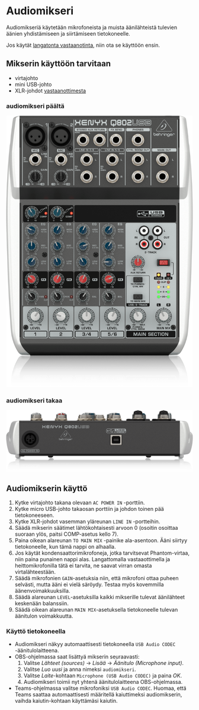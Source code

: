 # Audiomikseri
Audiomikseriä käytetään mikrofoneista ja muista äänilähteistä tulevien äänien yhdistämiseen ja siirtämiseen tietokoneelle. 

Jos käytät [langatonta vastaanotinta](../vastaanotin/README.md), niin ota se käyttöön ensin.


## Mikserin käyttöön tarvitaan
* virtajohto
* mini USB-johto
* XLR-johdot [vastaanottimesta](../vastaanotin/README.md)


### audiomikseri päältä
<p align="center">
  <img src="top.png">
</p>

### audiomikseri takaa
<p align="center">
  <img src="rear.png">
</p>

## Audiomikserin käyttö
1. Kytke virtajohto takana olevaan `AC POWER IN` -porttiin.
2. Kytke micro USB-johto takaosan porttiin ja johdon toinen pää tietokoneeseen.
3. Kytke XLR-johdot vasemman yläreunan `LINE IN` -portteihin.
4. Säädä mikserin säätimet lähtökohtaisesti arvoon 0 (osoitin osoittaa suoraan ylös, paitsi COMP-asetus kello 7).
5. Paina oikean alareunan `TO MAIN MIX` -painike ala-asentoon. Ääni siirtyy tietokoneelle, kun tämä nappi on alhaalla. 
6. Jos käytät kondensaattorimikrofoneja, jotka tarvitsevat Phantom-virtaa, niin paina punainen nappi alas. Langattomalla vastaaottimella ja heittomikrofonilla tätä ei tarvita, ne saavat virran omasta virtalähteestään.  
7. Säädä mikrofonien `GAIN`-asetuksia niin, että mikrofoni ottaa puheen selvästi, mutta ääni ei vielä säröydy. Testaa myös kovemmilla äänenvoimakkuuksilla.
8. Säädä alareunan `LEVEL`-asetuksilla kaikki mikserille tulevat äänilähteet keskenään balanssiin.
9. Säädä oikean alareunan `MAIN MIX`-asetuksella tietokoneelle tulevan äänitulon voimakkuutta. 

### Käyttö tietokoneella

 * Audiomikseri näkyy automaattisesti tietokoneella `USB Audio CODEC` -äänitulolaitteena.
 * OBS-ohjelmassa saat lisättyä mikserin seuraavasti:
    1. Valitse *Lähteet (sources)* -> *Lisää* -> *Äänitulo (Microphone input)*.
    2. Valitse *Luo uusi* ja anna nimeksi `audiomikseri`.
    3. Valitse *Laite*-kohtaan `Microphone (USB Audio CODEC)` ja paina *OK*.
    4. Audiomikseri toimii nyt yhtenä äänitulolaitteena OBS-ohjelmassa.
 * Teams-ohjelmassa valitse mikrofoniksi `USB Audio CODEC`. Huomaa, että Teams saattaa automaattisesti määritellä kaiuttimeksi audiomikserin, vaihda kaiutin-kohtaan käyttämäsi kaiutin. 

